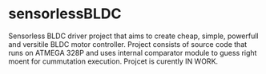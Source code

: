 # sensorlessBLDC
Sensorless BLDC driver project that aims to create cheap, simple, powerfull and versitile BLDC motor controller. Project consists of source code that runs on ATMEGA 328P and uses internal comparator module to guess right moent for cummutation execution. Projcet is curently IN WORK.
